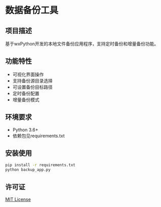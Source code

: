 # 数据备份工具

## 项目描述
基于wxPython开发的本地文件备份应用程序，支持定时备份和增量备份功能。

## 功能特性
- 可视化界面操作
- 支持备份源目录选择
- 可设置备份目标路径
- 定时备份配置
- 增量备份模式

## 环境要求
- Python 3.6+
- 依赖包见requirements.txt

## 安装使用
```bash
pip install -r requirements.txt
python backup_app.py
```

## 许可证
[MIT License](LICENSE)
